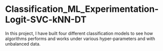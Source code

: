 # Classification_ML_Experimentation-Logit-SVC-kNN-DT
In this project, I have built four different classification models to see how algorithms performs and works under various hyper-parameters and with unbalanced data.
